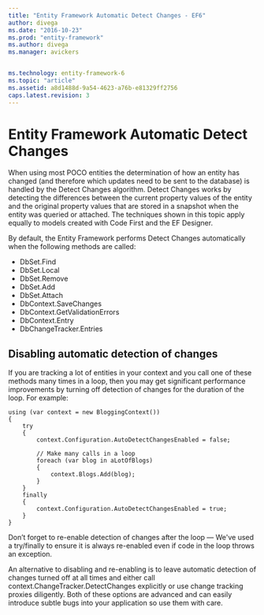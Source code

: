 ```yaml
---
title: "Entity Framework Automatic Detect Changes - EF6"
author: divega
ms.date: "2016-10-23"
ms.prod: "entity-framework"
ms.author: divega
ms.manager: avickers


ms.technology: entity-framework-6
ms.topic: "article"
ms.assetid: a8d1488d-9a54-4623-a76b-e81329ff2756
caps.latest.revision: 3
---
```

# Entity Framework Automatic Detect Changes
When using most POCO entities the determination of how an entity has changed (and therefore which updates need to be sent to the database) is handled by the Detect Changes algorithm. Detect Changes works by detecting the differences between the current property values of the entity and the original property values that are stored in a snapshot when the entity was queried or attached. The techniques shown in this topic apply equally to models created with Code First and the EF Designer.  
  
By default, the Entity Framework performs Detect Changes automatically when the following methods are called:  
  
- DbSet.Find  
- DbSet.Local  
- DbSet.Remove  
- DbSet.Add  
- DbSet.Attach  
- DbContext.SaveChanges  
- DbContext.GetValidationErrors  
- DbContext.Entry  
- DbChangeTracker.Entries  
  
## Disabling automatic detection of changes  
  
If you are tracking a lot of entities in your context and you call one of these methods many times in a loop, then you may get significant performance improvements by turning off detection of changes for the duration of the loop. For example:  
  
```  
using (var context = new BloggingContext()) 
{ 
    try 
    { 
        context.Configuration.AutoDetectChangesEnabled = false; 
 
        // Make many calls in a loop 
        foreach (var blog in aLotOfBlogs) 
        { 
            context.Blogs.Add(blog); 
        } 
    } 
    finally 
    { 
        context.Configuration.AutoDetectChangesEnabled = true; 
    } 
}
```  
  
Don’t forget to re-enable detection of changes after the loop — We've used a try/finally to ensure it is always re-enabled even if code in the loop throws an exception.  
  
An alternative to disabling and re-enabling is to leave automatic detection of changes turned off at all times and either call context.ChangeTracker.DetectChanges explicitly or use change tracking proxies diligently. Both of these options are advanced and can easily introduce subtle bugs into your application so use them with care.  
  